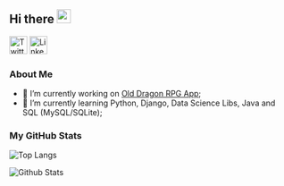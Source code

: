 ## Hi there <img src="https://media.giphy.com/media/hvRJCLFzcasrR4ia7z/giphy.gif" width="25px">

<p align="left">
  <a href="https://twitter.com/JullioGoes"><img alt="Twitter" height="32" width="32" src="https://raw.githubusercontent.com/peterthehan/peterthehan/master/assets/twitter.svg"></a>
  <a href="https://www.linkedin.com/in/julliogoes/"><img alt="Linkedin" height="32" width="32" src="https://raw.githubusercontent.com/peterthehan/peterthehan/master/assets/linkedin.svg"></a>
</p>

### About Me

- 🔭 I’m currently working on [Old Dragon RPG App](https://github.com/JulioGoes/old_dragon_app);
- 🌱 I’m currently learning Python, Django, Data Science Libs, Java and SQL (MySQL/SQLite);
<!-- - 👯 I’m looking to collaborate on ... -->
<!-- - 🤔 I’m looking for help with ... -->
<!-- - 💬 Ask me about anything, I happy to help. -->
<!-- - 📫 How to reach me: ... -->
<!-- - 😄 Pronouns: ... -->
<!-- - ⚡ Fun fact: ... -->



### My GitHub Stats


![Top Langs](https://github-readme-stats.vercel.app/api/top-langs/?username=JulioGoes&hide=TeX&layout=compact&theme=gotham)


![Github Stats](https://github-readme-stats.vercel.app/api?username=JulioGoes&show_icons=true&theme=gotham)
